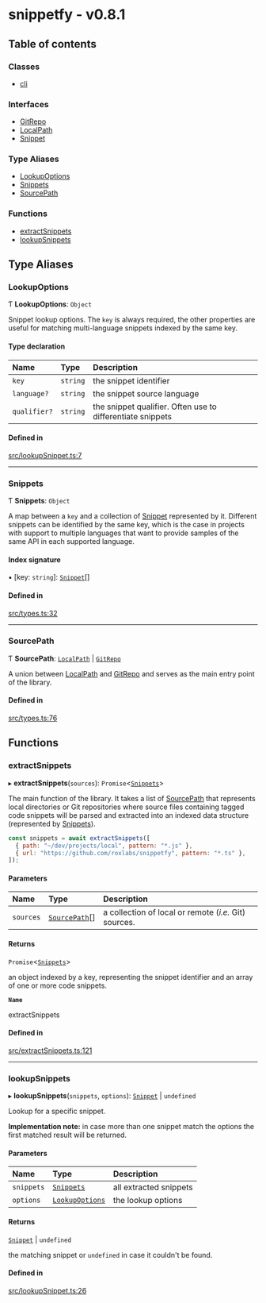 # snippetfy - v0.8.1

## Table of contents

### Classes

- [cli](classes/cli.md)

### Interfaces

- [GitRepo](interfaces/GitRepo.md)
- [LocalPath](interfaces/LocalPath.md)
- [Snippet](interfaces/Snippet.md)

### Type Aliases

- [LookupOptions](index.md#lookupoptions)
- [Snippets](index.md#snippets)
- [SourcePath](index.md#sourcepath)

### Functions

- [extractSnippets](index.md#extractsnippets)
- [lookupSnippets](index.md#lookupsnippets)

## Type Aliases

### LookupOptions

Ƭ **LookupOptions**: `Object`

Snippet lookup options. The `key` is always required, the other properties
are useful for matching multi-language snippets indexed by the same key.

#### Type declaration

| Name | Type | Description |
| :------ | :------ | :------ |
| `key` | `string` | the snippet identifier |
| `language?` | `string` | the snippet source language |
| `qualifier?` | `string` | the snippet qualifier. Often use to differentiate snippets |

#### Defined in

[src/lookupSnippet.ts:7](https://github.com/roxlabs/snippetfy/blob/663a161/src/lookupSnippet.ts#L7)

___

### Snippets

Ƭ **Snippets**: `Object`

A map between a `key` and a collection of [Snippet](interfaces/Snippet.md) represented by it.
Different snippets can be identified by the same key, which is the case in projects
with support to multiple languages that want to provide samples of the same API in
each supported language.

#### Index signature

▪ [key: `string`]: [`Snippet`](interfaces/Snippet.md)[]

#### Defined in

[src/types.ts:32](https://github.com/roxlabs/snippetfy/blob/663a161/src/types.ts#L32)

___

### SourcePath

Ƭ **SourcePath**: [`LocalPath`](interfaces/LocalPath.md) \| [`GitRepo`](interfaces/GitRepo.md)

A union between [LocalPath](interfaces/LocalPath.md) and [GitRepo](interfaces/GitRepo.md) and serves as the main
entry point of the library.

#### Defined in

[src/types.ts:76](https://github.com/roxlabs/snippetfy/blob/663a161/src/types.ts#L76)

## Functions

### extractSnippets

▸ **extractSnippets**(`sources`): `Promise`<[`Snippets`](index.md#snippets)\>

The main function of the library. It takes a list of [SourcePath](index.md#sourcepath) that represents
local directories or Git repositories where source files containing tagged code snippets
will be parsed and extracted into an indexed data structure (represented by [Snippets](index.md#snippets)).

```js
const snippets = await extractSnippets([
  { path: "~/dev/projects/local", pattern: "*.js" },
  { url: "https://github.com/roxlabs/snippetfy", pattern: "*.ts" },
]);
```

#### Parameters

| Name | Type | Description |
| :------ | :------ | :------ |
| `sources` | [`SourcePath`](index.md#sourcepath)[] | a collection of local or remote (_i.e._ Git) sources. |

#### Returns

`Promise`<[`Snippets`](index.md#snippets)\>

an object indexed by a key, representing the snippet identifier and an array of one
or more code snippets.

**`Name`**

extractSnippets

#### Defined in

[src/extractSnippets.ts:121](https://github.com/roxlabs/snippetfy/blob/663a161/src/extractSnippets.ts#L121)

___

### lookupSnippets

▸ **lookupSnippets**(`snippets`, `options`): [`Snippet`](interfaces/Snippet.md) \| `undefined`

Lookup for a specific snippet.

**Implementation note:** in case more than one snippet match the options
the first matched result will be returned.

#### Parameters

| Name | Type | Description |
| :------ | :------ | :------ |
| `snippets` | [`Snippets`](index.md#snippets) | all extracted snippets |
| `options` | [`LookupOptions`](index.md#lookupoptions) | the lookup options |

#### Returns

[`Snippet`](interfaces/Snippet.md) \| `undefined`

the matching snippet or `undefined` in case it couldn't be found.

#### Defined in

[src/lookupSnippet.ts:26](https://github.com/roxlabs/snippetfy/blob/663a161/src/lookupSnippet.ts#L26)
